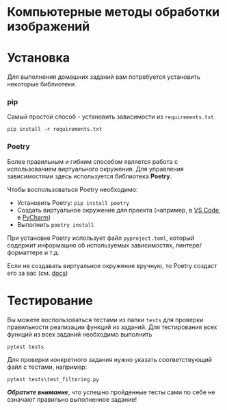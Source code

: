 # Компьютерные методы обработки изображений

# Установка
Для выполнения домашних заданий вам потребуется установить некоторые библиотеки
### pip
Самый простой способ - установить зависимости из `requirements.txt`
```
pip install -r requirements.txt
```
### Poetry
Более правильным и гибким способом является работа с использованием виртуального окружения. Для управления зависимостями здесь используется библиотека **Poetry**.

Чтобы воспользоваться Poetry необходимо:
- Установить Poetry: `pip install poetry`
- Создать виртуальное окружение для проекта (например, в [VS Code](https://code.visualstudio.com/docs/python/environments), в [PyCharm](https://www.jetbrains.com/help/pycharm/poetry.html))
- Выполнить `poetry install` 

При установке Poetry использует файл `pyproject.toml`, который содержит информацию об используемых зависимостях, линтере/форматтере и т.д. 

Если не создавать виртуальное окружение вручную, то Poetry создаст его за вас (см. [docs](https://python-poetry.org/docs/basic-usage/#using-your-virtual-environment))

# Тестирование
Вы можете воспользоваться тестами из папки `tests` для проверки правильности реализации функций из заданий. Для тестирования всех функций из всех заданий необходимо выполнить 
```
pytest tests
```
Для проверки конкретного задания нужно указать соответствующий файл с тестами, например:
```
pytest tests\test_filtering.py
```
**_Обратите внимание_**, что успешно пройденные тесты сами по себе не означают правильно выполненное задание!
